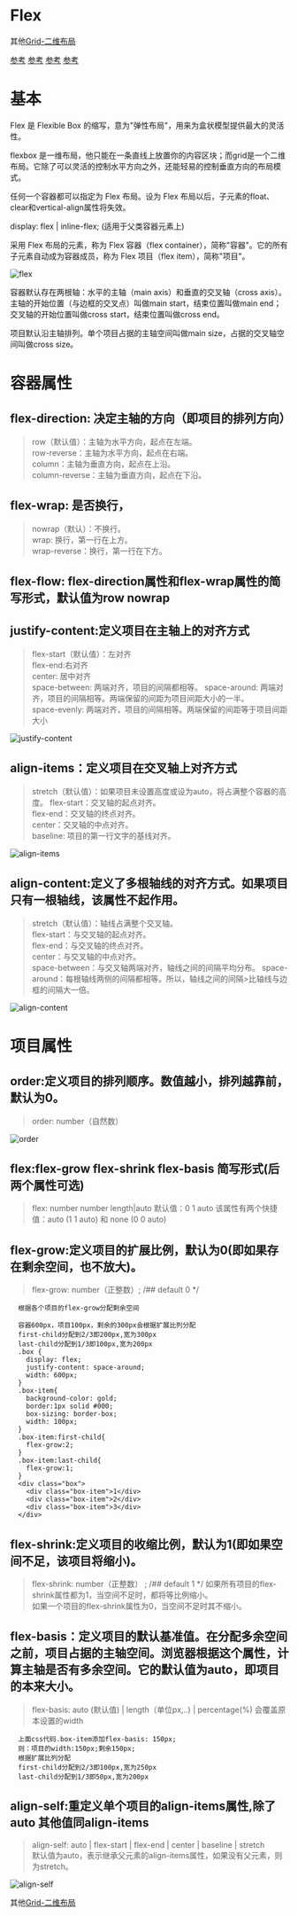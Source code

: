 # Flex

其他[Grid-二维布局](/details/Grid.md)

[参考](http://www.ruanyifeng.com/blog/2015/07/flex-grammar.html)
[参考](https://yoksel.github.io/flex-cheatsheet/)
[参考](http://caibaojian.com/flexbox-guide.html)
[参考](https://css-tricks.com/snippets/css/a-guide-to-flexbox/)

# <a href="#"></a>
<a name=""></a>

# 基本
Flex 是 Flexible Box 的缩写，意为"弹性布局"，用来为盒状模型提供最大的灵活性。

flexbox 是一维布局，他只能在一条直线上放置你的内容区块；而grid是一个二维布局。它除了可以灵活的控制水平方向之外，还能轻易的控制垂直方向的布局模式。

任何一个容器都可以指定为 Flex 布局。设为 Flex 布局以后，子元素的float、clear和vertical-align属性将失效。

display: flex | inline-flex; (适用于父类容器元素上)

采用 Flex 布局的元素，称为 Flex 容器（flex container），简称"容器"。它的所有子元素自动成为容器成员，称为 Flex 项目（flex item），简称"项目"。


![flex](/img/flex/flex.png)

容器默认存在两根轴：水平的主轴（main axis）和垂直的交叉轴（cross axis）。主轴的开始位置（与边框的交叉点）叫做main start，结束位置叫做main end；交叉轴的开始位置叫做cross start，结束位置叫做cross end。

项目默认沿主轴排列。单个项目占据的主轴空间叫做main size，占据的交叉轴空间叫做cross size。

# 容器属性

## flex-direction: 决定主轴的方向（即项目的排列方向）
  >row（默认值）：主轴为水平方向，起点在左端。  
  >row-reverse：主轴为水平方向，起点在右端。  
  >column：主轴为垂直方向，起点在上沿。  
  >column-reverse：主轴为垂直方向，起点在下沿。  

## flex-wrap: 是否换行，
  >nowrap（默认）：不换行。    
  >wrap: 换行，第一行在上方。  
  >wrap-reverse：换行，第一行在下方。


## flex-flow: flex-direction属性和flex-wrap属性的简写形式，默认值为row nowrap

## justify-content:定义项目在主轴上的对齐方式
  >flex-start（默认值）：左对齐  
  >flex-end:右对齐  
  >center: 居中对齐  
  >space-between: 两端对齐，项目的间隔都相等。 
  >space-around: 两端对齐，项目的间隔相等。两端保留的间距为项目间距大小的一半。  
  >space-evenly: 两端对齐，项目的间隔相等。两端保留的间距等于项目间距大小

  ![justify-content](/img/flex/justify-content.svg)

## align-items：定义项目在交叉轴上对齐方式
  >stretch（默认值）：如果项目未设置高度或设为auto，将占满整个容器的高度。
  >flex-start：交叉轴的起点对齐。  
  >flex-end：交叉轴的终点对齐。  
  >center：交叉轴的中点对齐。  
  >baseline: 项目的第一行文字的基线对齐。  
  
  ![align-items](/img/flex/align-items.svg)

## align-content:定义了多根轴线的对齐方式。如果项目只有一根轴线，该属性不起作用。
  >stretch（默认值）：轴线占满整个交叉轴。  
  >flex-start：与交叉轴的起点对齐。  
  >flex-end：与交叉轴的终点对齐。  
  >center：与交叉轴的中点对齐。  
  >space-between：与交叉轴两端对齐，轴线之间的间隔平均分布。 
  >space-around：每根轴线两侧的间隔都相等。所以，轴线之间的间隔>比轴线与边框的间隔大一倍。  

  ![align-content](/img/flex/align-content.svg)

# 项目属性

## order:定义项目的排列顺序。数值越小，排列越靠前，默认为0。
  >order: number（自然数）

  ![order](/img/flex/order.svg)


## flex:flex-grow flex-shrink flex-basis 简写形式(后两个属性可选)
  >flex: number number length|auto 
  >默认值：0      1      auto
  >该属性有两个快捷值：auto (1 1 auto) 和 none (0 0 auto)

## flex-grow:定义项目的扩展比例，默认为0(即如果存在剩余空间，也不放大)。
  > flex-grow: number（正整数）; /## default 0 */  
  >
      根据各个项目的flex-grow分配剩余空间

      容器600px，项目100px，剩余的300px会根据扩展比列分配
      first-child分配到2/3即200px,宽为300px
      last-child分配到1/3即100px,宽为200px
      .box { 
        display: flex; 
        justify-content: space-around;
        width: 600px;
      }
      .box-item{
        background-color: gold;
        border:1px solid #000;
        box-sizing: border-box;
        width: 100px;
      }
      .box-item:first-child{
        flex-grow:2;
      }
      .box-item:last-child{
        flex-grow:1;
      }
      <div class="box">
        <div class="box-item">1</div>
        <div class="box-item">2</div>
        <div class="box-item">3</div>
      </div>

## flex-shrink:定义项目的收缩比例，默认为1(即如果空间不足，该项目将缩小)。
  > flex-shrink: number（正整数） ; /## default 1 */
  >如果所有项目的flex-shrink属性都为1，当空间不足时，都将等比例缩小。  
  >如果一个项目的flex-shrink属性为0，当空间不足时其不缩小。  

## flex-basis：定义项目的默认基准值。在分配多余空间之前，项目占据的主轴空间。浏览器根据这个属性，计算主轴是否有多余空间。它的默认值为auto，即项目的本来大小。
  >flex-basis: auto (默认值) | length（单位px,..) | percentage(%)
  >会覆盖原本设置的width
  >

      上面css代码.box-item添加flex-basis: 150px;
      则：项目的width:150px;剩余150px;
      根据扩展比列分配
      first-child分配到2/3即100px,宽为250px
      last-child分配到1/3即50px,宽为200px

## align-self:重定义单个项目的align-items属性,除了auto 其他值同align-items  
  >align-self: auto | flex-start | flex-end | center | baseline | stretch  
  >默认值为auto，表示继承父元素的align-items属性，如果没有父元素，则为stretch。  

  ![align-self](/img/flex/align-self.svg)

其他[Grid-二维布局](/details/Grid.md)
